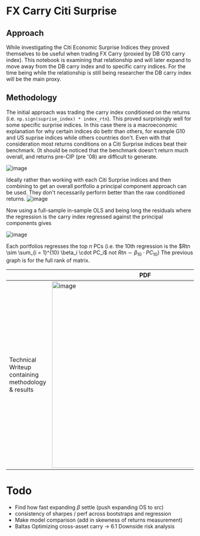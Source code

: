 # FX Carry Citi Surprise

## Approach
While investigating the Citi Economic Surprise Indices they proved themselves to be useful when trading  FX Carry (proxied by DB G10 carry index). This notebook is examining that relationship and will later expand to move away from the DB carry index and to specific carry indices. For the time being while the relationship is still being researcher the DB carry index will be the main proxy.

## Methodology
The initial approach was trading the carry index conditioned on the returns (i.e. ```np.sign(suprise_index) * index_rtn```). This proved surprisingly well for some specific surprise indices. In this case there is a macroeconomic explanation for why certain indices do bettr than others, for example G10 and US suprise indices while others countries don't. Even with that consideration most returns conditions on a Citi Surprise indices beat their benchmark. (It should be noticed that the benchmark doesn't return much overall, and returns pre-CIP (pre '08) are difficult to generate. 

![image](https://github.com/user-attachments/assets/5d847d89-36f3-469f-9605-ca4927f34a92)

Ideally rather than working with each Citi Surprise indices and then combining to get an overall portfolio a principal component approach can be used. They don't necessarily perform better than the raw conditioned returns. 
![image](https://github.com/user-attachments/assets/b80b9b9e-14ca-4fe3-9e3b-a3cbc6b84b60)

Now using a full-sample in-sample OLS and being long the residuals where the regression is the carry index regressed against the principal components gives

![image](https://github.com/user-attachments/assets/de2c5698-fd07-4ed5-bc6f-66ef4d97836a)

Each portfolios regresses the top $n$ PCs (i.e. the 10th regression is the $Rtn \sim \sum_{i = 1}^{10} \beta_i \cdot PC_i$ not $Rtn \sim \beta_{10} \cdot PC_{10}$) The previous graph is for the full rank of matrix. 

|         | PDF          |
|----------------|---------------------|
| Technical Writeup containing methodology & results | <a href="https://github.com/diegodalvarez/FXCarryCitiSurprise/blob/main/FX_Carry_Citi_Surprise_Writeup.pdf"><img src="https://github.com/user-attachments/assets/1ac3065e-19be-4fc5-ab84-005af1758e8f" alt="image" width="500"/></a> |


# Todo
* Find how fast expanding $\beta$ settle (push expanding OS to src)
* consistency of sharpes / perf across bootstraps and regression
* Make model comparison (add in skewness of returns measurement)
* Baltas Optimizing cross-asset carry -> 6.1 Downside risk analysis


